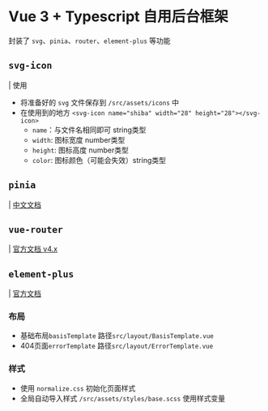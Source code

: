 # Vue 3 + Typescript 自用后台框架

封装了 `svg`、`pinia`、`router`、`element-plus` 等功能

## `svg-icon`
  | 使用
  - 将准备好的 `svg` 文件保存到 `/src/assets/icons` 中
  - 在使用到的地方
    `<svg-icon name="shiba" width="28" height="28"></svg-icon>`
    + `name`：与文件名相同即可 string类型
    + `width`: 图标宽度 number类型
    + `height`: 图标高度 number类型
    + `color`: 图标颜色（可能会失效）string类型

## `pinia`
 | [中文文档](https://baimingxuan.net/pinia-doc-cn/)

## `vue-router`
 | [官方文档 v4.x](https://router.vuejs.org/zh/api/)

## `element-plus`
 | [官方文档](https://element-plus.gitee.io/zh-CN/component/button.html)

### 布局
  - 基础布局`basisTemplate` 路径`src/layout/BasisTemplate.vue`
  - 404页面`errorTemplate` 路径`src/layout/ErrorTemplate.vue`

### 样式
  - 使用 `normalize.css` 初始化页面样式 
  - 全局自动导入样式 `/src/assets/styles/base.scss` 使用样式变量

